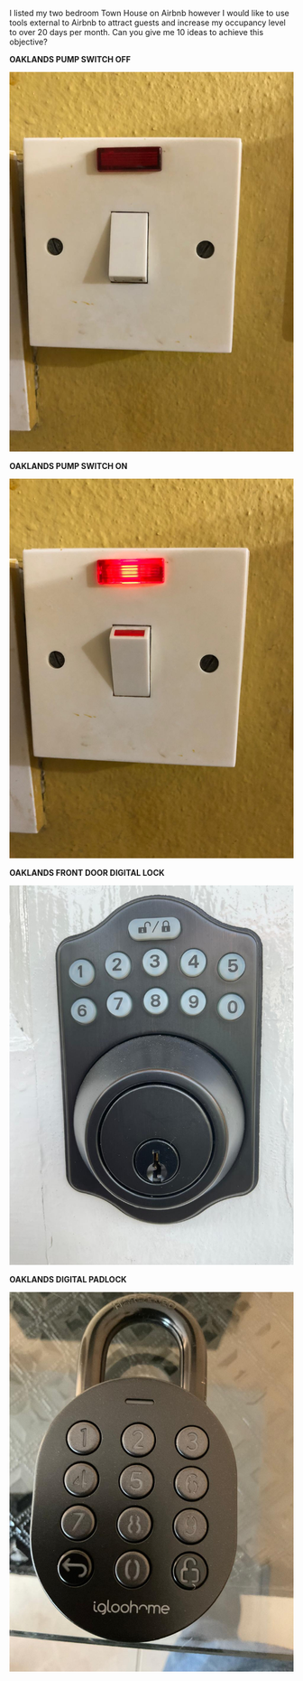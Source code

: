 

I listed my two bedroom Town House on Airbnb however I would like to use tools external to Airbnb to attract guests and increase my occupancy level to over 20 days per month. Can you give me 10 ideas to achieve this objective?

**OAKLANDS PUMP SWITCH OFF**

![](/oaklands-pump-switch-off.jpeg)

**OAKLANDS PUMP SWITCH ON**

![](/oaklands-pump-switch-on.jpeg)

**OAKLANDS FRONT DOOR DIGITAL LOCK**

![](/front-door-digital-lock-for-oaklands.jpeg)


**OAKLANDS DIGITAL PADLOCK**

![](/oaklands-digital-padlock.jpeg)
